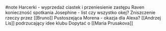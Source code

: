 #note
Harcerki - wyprzedaż ciastek i przeniesienie zastępu
Raven konieczność spotkania
Josephine - list czy wszystko okej?
Zniszczenie rzeczy przez [[Bruno]]
Pustoszejąca Morena - okazja dla Alexa? [[Andrzej Lis]] podrzucający idee klubu
Dopytać o [[Maria Prusakova]]